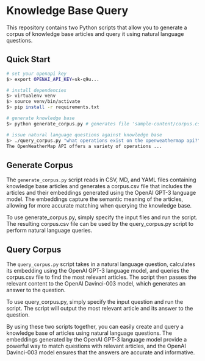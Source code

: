 # Knowledge Base Query

This repository contains two Python scripts that allow you to generate a corpus of knowledge base articles and query it using natural language questions.

## Quick Start

```bash
# set your openapi key
$> export OPENAI_API_KEY=sk-q9u...

# install dependencies
$> virtualenv venv
$> source venv/bin/activate
$> pip install -r requirements.txt

# generate knowledge base
$> python generate_corpus.py # generates file 'sample-content/corpus.csv'

# issue natural language questions against knowledge base
$> ./query_corpus.py "what operations exist on the openweathermap api?"
The OpenWeatherMap API offers a variety of operations ...
```

## Generate Corpus

The `generate_corpus.py` script reads in CSV, MD, and YAML files containing knowledge base articles and generates a corpus.csv file that includes the articles and their embeddings generated using the OpenAI GPT-3 language model. The embeddings capture the semantic meaning of the articles, allowing for more accurate matching when querying the knowledge base.

To use generate_corpus.py, simply specify the input files and run the script. The resulting corpus.csv file can be used by the query_corpus.py script to perform natural language queries.

## Query Corpus

The `query_corpus.py` script takes in a natural language question, calculates its embedding using the OpenAI GPT-3 language model, and queries the corpus.csv file to find the most relevant articles. The script then passes the relevant content to the OpenAI Davinci-003 model, which generates an answer to the question.

To use query_corpus.py, simply specify the input question and run the script. The script will output the most relevant article and its answer to the question.

By using these two scripts together, you can easily create and query a knowledge base of articles using natural language questions. The embeddings generated by the OpenAI GPT-3 language model provide a powerful way to match questions with relevant articles, and the OpenAI Davinci-003 model ensures that the answers are accurate and informative.